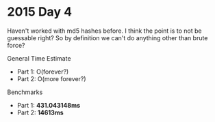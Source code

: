# 2015 Day 4
Haven't worked with md5 hashes before. I think the point is to not be guessable right? So by definition we can't do anything other than brute force?

General Time Estimate
- Part 1: O(forever?) 
- Part 2: O(more forever?)

Benchmarks
- Part 1: **431.043148ms**
- Part 2: **14613ms**




